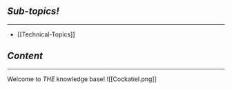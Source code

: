 ## *Sub-topics!*
---
* [[Technical-Topics]]
## *Content*
---
Welcome to *THE* knowledge base!
![[Cockatiel.png]]
